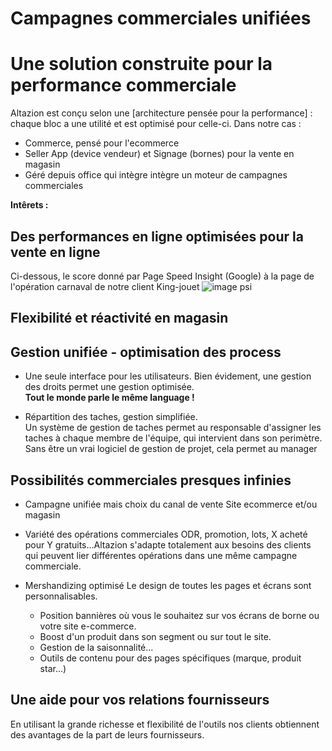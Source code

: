 # Campagnes commerciales unifiées 

# Une solution construite pour la performance commerciale
Altazion est conçu selon une [architecture pensée pour la performance] : chaque bloc a une utilité et est optimisé pour celle-ci.
Dans notre cas : 
- Commerce, pensé pour l'ecommerce
- Seller App (device vendeur) et Signage (bornes) pour la vente en magasin
- Géré depuis office qui intègre intègre un moteur de campagnes commerciales

**Intêrets :** 
## Des performances en ligne optimisées pour la vente en ligne
Ci-dessous, le score donné par Page Speed Insight (Google) à la page de l'opération carnaval de notre client King-jouet 
![image psi](https://aide.altazion.com/fr-fr/ressources/fiche-metier/performance.jpg)

## Flexibilité et réactivité en magasin 

## Gestion unifiée - optimisation des process
- Une seule interface pour les utilisateurs.  Bien évidement, une gestion des droits permet une gestion optimisée.  
**Tout le monde parle le même language !**

- Répartition des taches, gestion simplifiée.  
Un système de gestion de taches permet au responsable d'assigner les taches à chaque membre de l'équipe, qui intervient dans son perimètre. Sans être un vrai logiciel de gestion de projet, cela permet au manager 

## Possibilités commerciales presques infinies
- Campagne unifiée mais choix du canal de vente
Site ecommerce et/ou magasin

- Variété des opérations commerciales
ODR, promotion, lots, X acheté pour Y gratuits...Altazion s'adapte totalement aux besoins des clients qui peuvent lier différentes opérations dans une même campagne commerciale.

- Mershandizing optimisé 
Le design de toutes les pages et écrans sont personnalisables.
    - Position bannières où vous le souhaitez sur vos écrans de borne ou votre site e-commerce. 
    - Boost d'un produit dans son segment ou sur tout le site. 
    - Gestion de la saisonnalité...
    - Outils de contenu pour des pages spécifiques (marque, produit star...)


## Une aide pour vos relations fournisseurs
En utilisant la grande richesse et flexibilité de l'outils nos clients obtiennent des avantages de la part de leurs fournisseurs. 
